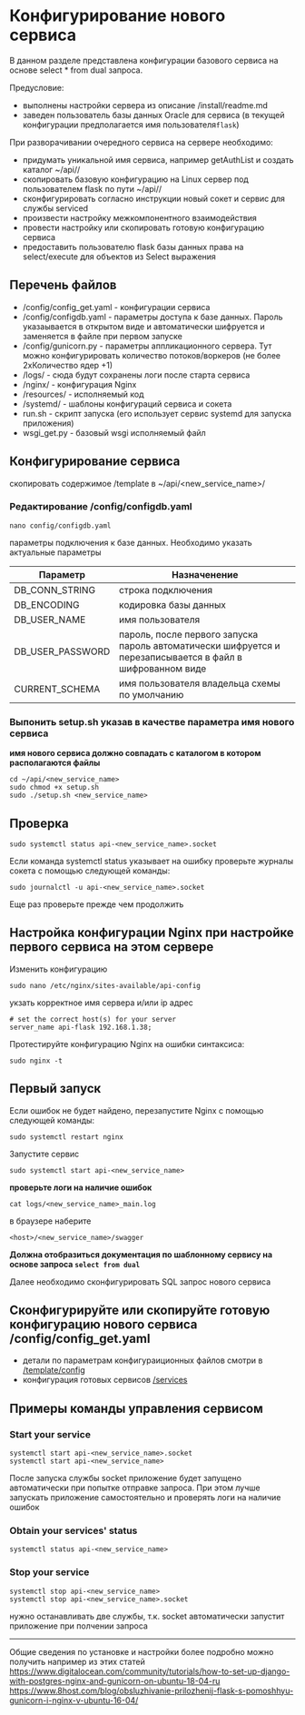 Конфигурирование нового сервиса
===============================
В данном разделе представлена конфигурации базового сервиса 
на основе select * from dual запроса.

Предусловие: 
- выполнены настройки сервера из описание /install/readme.md
- заведен пользователь базы данных Oracle для сервиса (в текущей конфигурации предполагается имя пользователя`flask`) 

При разворачивании очередного сервиса на сервере необходимо:

- придумать уникальной имя сервиса, например getAuthList и создать каталог ~/api/<service name>/
- скопировать базовую конфигурацию на Linux сервер под пользователем flask по пути ~/api/<service name>/
- сконфигурировать согласно инструкции новый сокет и сервис для службы serviced
- произвести настройку межкомпонентного взаимодействия  
- провести настройку или скопировать готовую конфигурацию сервиса
- предоставить пользователю flask базы данных права на select/execute для объектов из Select выражения

Перечень файлов
---------------
- /config/config_get.yaml  - конфигурации сервиса
- /config/configdb.yaml - параметры доступа к базе данных. Пароль указаывается в открытом виде и автоматически шифруется и заменяется в файле при первом запуске
- /config/gunicorn.py - параметры аппликационного сервера. Тут можно конфигурировать количество потоков/воркеров (не более 2хКоличество ядер +1)
- /logs/ - сюда будут сохранены логи после старта сервиса 
- /nginx/ - конфигурация Nginx
- /resources/ - исполняемый код 
- /systemd/ - шаблоны конфигураций сервиса и сокета
- run.sh - скрипт запуска (его использует сервис systemd для запуска приложения) 
- wsgi_get.py - базовый wsgi исполняемый файл



## Конфигурирование сервиса 

скопировать содержимое /template в ~/api/<new_service_name>/

### Редактирование /config/configdb.yaml

```shell script
nano config/configdb.yaml
```
параметры подключения к базе данных. Необходимо указать актуальные параметры

Параметр|Назначенение
--------|------------
DB_CONN_STRING|строка подключения
DB_ENCODING|кодировка базы данных
DB_USER_NAME| имя пользователя
DB_USER_PASSWORD| пароль, после первого запуска пароль автоматически шифруется и перезаписывается в файл в шифрованном виде
CURRENT_SCHEMA|имя пользователя владельца схемы по умолчанию 


### Выпонить setup.sh указав в качестве параметра имя нового сервиса

**имя нового сервиса должно совпадать с каталогом в котором располагаются файлы**

```shell script
cd ~/api/<new_service_name>
sudo chmod +x setup.sh 
sudo ./setup.sh <new_service_name>
```

Проверка
--------
```shell script
sudo systemctl status api-<new_service_name>.socket
```

Если команда systemctl status указывает на ошибку проверьте журналы сокета с помощью следующей команды:

```shell script
sudo journalctl -u api-<new_service_name>.socket
```

Еще раз проверьте прежде чем продолжить


Настройка конфигурации Nginx при настройке первого сервиса на этом сервере
----------------------------
Изменить конфигурацию
```shell script
sudo nano /etc/nginx/sites-available/api-config
```
укзать корректное имя сервера и/или ip адрес
```shell script
# set the correct host(s) for your server
server_name api-flask 192.168.1.38;
``` 

Протестируйте конфигурацию Nginx на ошибки синтаксиса:
```shell script
sudo nginx -t
```

Первый запуск
-------------

Если ошибок не будет найдено, перезапустите Nginx с помощью следующей команды:
```shell script
sudo systemctl restart nginx
```
Запустите сервис
```shell script
sudo systemctl start api-<new_service_name>
```
**проверьте логи на наличие ошибок**

```shell script
cat logs/<new_service_name>_main.log
```

в браузере наберите 
```
<host>/<new_service_name>/swagger
```

**Должна отобразиться документация по шаблонному сервису на основе запроса `select from dual`**

Далее необходимо сконфигурировать SQL запрос нового сервиса

## Сконфигурируйте или скопируйте готовую конфигурацию нового сервиса /config/config_get.yaml

- детали по параметрам конфигураиционных файлов смотри в [/template/config](https://github.com/kopylovanton/SimpleService/tree/master/template/config)
- конфигурация готовых сервисов [/services](https://github.com/kopylovanton/SimpleService/tree/master/services)

Примеры команды управления сервисом
----------------------------------
### Start your service
```shell script
systemctl start api-<new_service_name>.socket
systemctl start api-<new_service_name> 
```

После запуска службы socket приложение будет запущено автоматически при попытке  отправке запроса. 
При этом лучше запускать приложение самостоятельно и проверять логи на наличие ошибок

### Obtain your services' status
```shell script
systemctl status api-<new_service_name>
```
### Stop your service
```shell script
systemctl stop api-<new_service_name>
systemctl stop api-<new_service_name>.socket
```

нужно останавливать две службы, т.к. socket автоматически запустит приложение при полчении запроса

----------------------
Общие сведения по установке и настройки более подробно можно получить например из этих статей
https://www.digitalocean.com/community/tutorials/how-to-set-up-django-with-postgres-nginx-and-gunicorn-on-ubuntu-18-04-ru 
https://www.8host.com/blog/obsluzhivanie-prilozhenij-flask-s-pomoshhyu-gunicorn-i-nginx-v-ubuntu-16-04/
